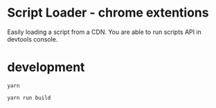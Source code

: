 # Script Loader - chrome extentions

Easily loading a script from a CDN.
You are able to run scripts API in devtools console.

# development

```
yarn
```

```
yarn run build
```

